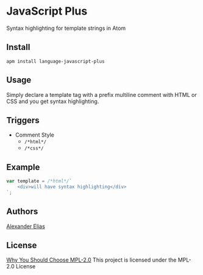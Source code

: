 # JavaScript Plus
Syntax highlighting for template strings in Atom

## Install
`apm install language-javascript-plus`

## Usage
Simply declare a template tag with a prefix multiline comment with HTML or CSS and you get syntax highlighting. 

## Triggers

- Comment Style
	- `/*html*/`
	- `/*css*/`

## Example
```javascript
var template = /*html*/`
	<div>will have syntax highlighting</div>
`;
```

## Authors
[Alexander Elias](https://github.com/vokeio)

## License
[Why You Should Choose MPL-2.0](http://veldstra.org/2016/12/09/you-should-choose-mpl2-for-your-opensource-project.html)
This project is licensed under the MPL-2.0 License
